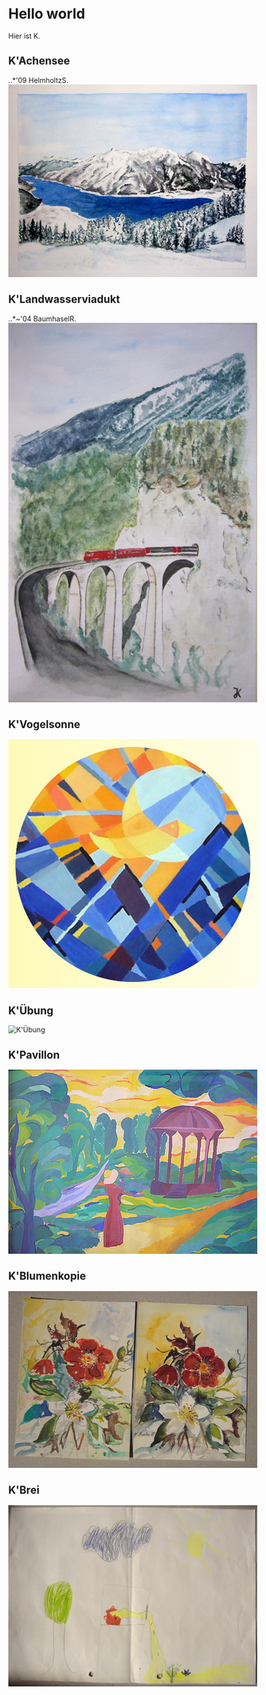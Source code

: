 # Hello world

Hier ist K.

## K'Achensee
..*'09 HelmholtzS.
![K'Achensee](bilder/kachensee.jpg)


## K'Landwasserviadukt
..*~'04 BaumhaselR.
![K'Landwasserviadukt](bilder/klandwasser.jpg)

## K'Vogelsonne
![K'Vogelsonne](bilder/kvogelrund.jpg)

## K'Übung
![K'Übung](bilder/kübung.jpg)

## K'Pavillon
![K'Pavillon](bilder/kpavillon.jpg)

## K'Blumenkopie
![K'Blumen](bilder/kblume.jpg)

## K'Brei
![K'Der heiße Brei](bilder/kbrei.jpg)
